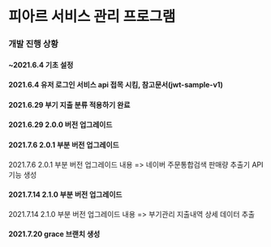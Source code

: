 # 피아르 서비스 관리 프로그램

### 개발 진행 상황
#### ~2021.6.4 기초 설정

#### 2021.6.4 유저 로그인 서비스 api 접목 시킴, 참고문서(jwt-sample-v1)

#### 2021.6.29 부기 지출 분류 적용하기 완료 

#### 2021.6.29 2.0.0 버전 업그레이드

#### 2021.7.6 2.0.1 부분 버전 업그레이드

2021.7.6 2.0.1 부분 버전 업그레이드 내용 => 네이버 주문통합검색 판매량 추출기 API 기능 생성

#### 2021.7.14 2.1.0 부분 버전 업그레이드
2021.7.14 2.1.0 부분 버전 업그레이드 내용 => 부기관리 지출내역 상세 데이터 추출

#### 2021.7.20 grace 브랜치 생성